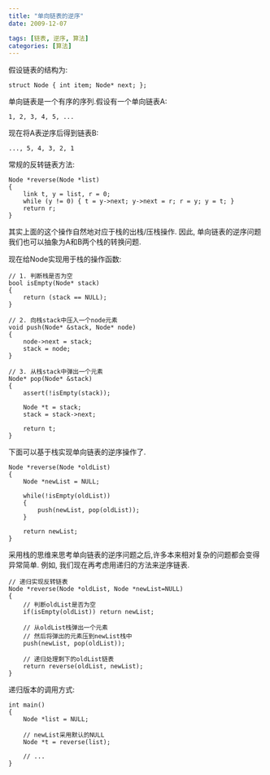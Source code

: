 ```yaml
---
title: "单向链表的逆序"
date: 2009-12-07

tags: [链表, 逆序, 算法]
categories: [算法]
---
```


假设链表的结构为:

	struct Node { int item; Node* next; };

单向链表是一个有序的序列.假设有一个单向链表A:

	1, 2, 3, 4, 5, ...

现在将A表逆序后得到链表B:

	..., 5, 4, 3, 2, 1


常规的反转链表方法:

	Node *reverse(Node *list)
	{
		link t, y = list, r = 0;
		while (y != 0) { t = y->next; y->next = r; r = y; y = t; }
		return r;
	}

其实上面的这个操作自然地对应于栈的出栈/压栈操作.
因此, 单向链表的逆序问题我们也可以抽象为A和B两个栈的转换问题.

现在给Node实现用于栈的操作函数:

	// 1. 判断栈是否为空
	bool isEmpty(Node* stack)
	{
		return (stack == NULL);
	}

	// 2. 向栈stack中压入一个node元素
	void push(Node* &stack, Node* node)
	{
		node->next = stack;
		stack = node;
	}

	// 3. 从栈stack中弹出一个元素
	Node* pop(Node* &stack)
	{
		assert(!isEmpty(stack));

		Node *t = stack;
		stack = stack->next;

		return t;
	}

下面可以基于栈实现单向链表的逆序操作了.

	Node *reverse(Node *oldList)
	{
		Node *newList = NULL;

		while(!isEmpty(oldList))
		{
			push(newList, pop(oldList));
		}

		return newList;
	}

采用栈的思维来思考单向链表的逆序问题之后,许多本来相对复杂的问题都会变得异常简单.
例如, 我们现在再考虑用递归的方法来逆序链表.

	// 递归实现反转链表
	Node *reverse(Node *oldList, Node *newList=NULL)
	{
		// 判断oldList是否为空
		if(isEmpty(oldList)) return newList;

		// 从oldList栈弹出一个元素
		// 然后将弹出的元素压到newList栈中
		push(newList, pop(oldList));

		// 递归处理剩下的oldList链表
		return reverse(oldList, newList);
	}

递归版本的调用方式:

	int main()
	{
		Node *list = NULL;

		// newList采用默认的NULL
		Node *t = reverse(list);

		// ...
	}
